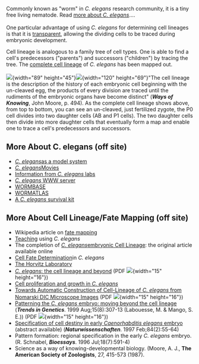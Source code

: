 Commonly known as \"worm\" in *C. elegans* research community, it is a
tiny free living nematode. Read [more about *C.
elegans*](/about-c-elegans "About C. elegans")\....\
\
One particular advantage of using *C. elegans* for determining cell
lineages is that it is [transparent](/c-elegans-transparency), allowing
the dividing cells to be traced during embryonic development.

Cell lineage is analogous to a family tree of cell types. One is able to
find a cell\'s predecessors (\"parents\") and successors (\"children\")
by tracing the tree. The [complete cell
lineage](/image/c-elegans-cell-lineage "C. elegans cell lineage") of *C.
elegans* has been mapped out.\
\
![](files/worm/ABP1_0.jpg){width="89"
height="45"}![](files/worm/ABP1Next_0.jpg){width="120" height="69"}\"The
cell lineage is the description of the history of each embryonic cell
beginning with the un-cleaved egg, the products of every division are
traced until the rudiments of the embryonic organs have become
distinct\" (***Ways of Knowing***, John Moore, p. 494). As the complete
cell lineage shows above, from top to bottom, you can see an un-cleaved,
just fertilized zygote, the P0 cell divides into two daughter cells (AB
and P1 cells). The two daughter cells then divide into more daughter
cells that eventually form a map and enable one to trace a cell\'s
predecessors and successors.

More About C. elegans (off site)
--------------------------------

<div>

-   *[C. elegans](https://wssp.rutgers.edu/)*[as a model
    system](https://wssp.rutgers.edu/)
-   *[C.
    elegans](http://labs.bio.unc.edu/Goldstein/movies.html)*[Movies](http://labs.bio.unc.edu/Goldstein/movies.html)
-   [Information from *C. elegans*
    labs](http://elegans.swmed.edu/Worm_labs/)
-   [*C. elegans* WWW server](http://elegans.swmed.edu/)
-   [WORMBASE](http://www.wormbase.org/)
-   [WORMATLAS](http://www.wormatlas.org/)
-   [A *C. elegans* survival
    kit](http://C.elegans.tripod.com/c_elegans_Introduction_Value_to_Biology_Medicine.htm)

</div>

More About Cell Lineage/Fate Mapping (off site)
-----------------------------------------------

-   Wikipedia article on [fate
    mapping](https://en.wikipedia.org/wiki/Fate_mapping)
-   [Teaching](http://nema.cap.ed.ac.uk/teaching/devbio3/devbio3.html)
    using *C. elegans*
-   The completion of *[C.
    elegans](http://www.wormatlas.org/Sulstonemblin_1983/references.html)*[embryonic
    Cell
    Lineage](http://www.wormatlas.org/Sulstonemblin_1983/references.html):
    the original article available online
-   [Cell Fate
    Determination](http://people.ucalgary.ca/~browder/virtualembryo/c_elegans.html)in
    *C. elegans*
-   [The Horvitz
    Laboratory](http://web.mit.edu/horvitz/www/researchlinks/celllineage.html)
-   [*C. elegans*: the cell lineage and
    beyond](https://www.nobelprize.org/nobel_prizes/medicine/laureates/2002/sulston-lecture.pdf)
    (PDF ![](files/worm/pdf.gif){width="15" height="16"})
-   [Cell proliferation and growth in *C.
    elegans*](http://onlinelibrary.wiley.com/doi/10.1002/bies.10019/pdf)
-   [Towards Automatic Construction of Cell-Lineage of *C. elegans* from
    Nomarski DIC Microscope
    Images](http://www.jsbi.org/journal/GIW99/GIW99F15.pdf) (PDF
    ![](files/worm/pdf.gif){width="15" height="16"})
-   [Patterning the *C. elegans* embryo: moving beyond the cell
    lineage](http://www.sciencedirect.com/science?_ob=MImg&_imagekey=B6TCY-3X29CY3-C-1&_cdi=5183&_orig=search&_coverDate=08%2F01%2F1999&_qd=1&_sk=999849991&view=c&wchp=dGLbVzz-zSkWA&_acct=C000020958&_version=1&_userid=443835&ie=f.pdf&_valck=1&md5=e3e147dc8b0581a73a93374aefc23e43&ie=/sdarticle.pdf)
    (***Trends in Genetics***. 1999 Aug;15(8):307-13 (Labouesse, M. &
    Mango, S. E.)) (PDF ![](files/worm/pdf.gif){width="15" height="16"})
-   [Specification of cell destiny in early *Caenorhabditis elegans*
    embryo](https://www.ncbi.nlm.nih.gov/pubmed/9121590?dopt=Abstract)
    (abstract available) (***Naturwissenschaften***. 1997
    Feb;84(2):55-64)
-   Pattern formation: regional specification in the early *C. elegans*
    embryo. (R. Schnabel, ***Bioessays***. 1996 Jul;18(7):591-4)
-   Science as a way of knowing-developmental biology. (Moore, A.
    J., **The American Society of Zoologists**, 27, 415-573 (1987).
